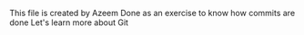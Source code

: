 This file is created by Azeem
Done as an exercise to know how commits are done 
Let's learn more about Git
